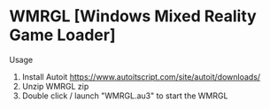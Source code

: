 # WMRGL [Windows Mixed Reality Game Loader]

Usage
1. Install Autoit https://www.autoitscript.com/site/autoit/downloads/
2. Unzip WMRGL zip
3. Double click / launch "WMRGL.au3" to start the WMRGL

